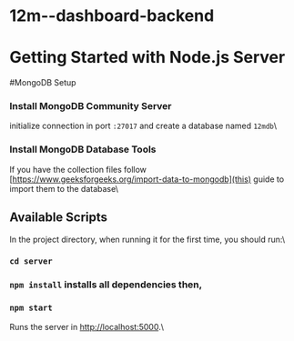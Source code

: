 # 12m--dashboard-backend
# Getting Started with Node.js Server

#MongoDB Setup

### Install MongoDB Community Server

initialize connection in port `:27017` and create a database named `12mdb`\

### Install MongoDB Database Tools

If you have the collection files follow [https://www.geeksforgeeks.org/import-data-to-mongodb](this) guide to import them to the database\

## Available Scripts

In the project directory, when running it for the first time, you should run:\

### `cd server`
### `npm install` installs all dependencies then,
### `npm start`

Runs the server in [http://localhost:5000](http://localhost:5000).\
